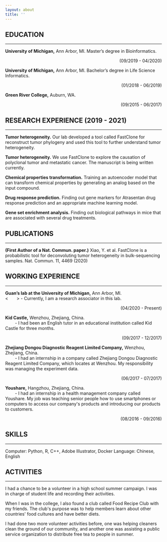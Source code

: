 ```yaml
---
layout: about
title: ''
---
```


## **EDUCATION** 
---
**University of Michigan,** Ann Arbor, MI. Master’s degree in Bioinformatics.                                               
<p style='text-align: right;'> (09/2019 - 04/2020) </p>

**University of Michigan,** Ann Arbor, MI. Bachelor’s degree in Life Science Informatics.                                                                                       
<p style='text-align: right;'> (01/2018 - 06/2019) </p>

**Green River College,** Auburn, WA.                       
<p style='text-align: right;'> (09/2015 - 06/2017) </p>


## **RESEARCH EXPERIENCE (2019 - 2021)**
---
**Tumor heterogeneity.** Our lab developed a tool called FastClone for reconstruct tumor phylogeny and used this tool to further understand tumor heterogeneity.

**Tumor heterogeneity.** We use FastClone to explore the causation of polyclonal tumor and metastatic cancer. The manuscript is being written currently. 

**Chemical properties transformation.** Training an autoencoder model that can transform chemical properties by generating an analog based on the input compound.

**Drug response prediction.** Finding out gene markers for Atrasentan drug response prediction and an appropriate machine learning model.

**Gene set enrichment analysis.** Finding out biological pathways in mice that are associated with several drug treatments.


## **PUBLICATIONS**
---
**(First Author of a Nat. Commun. paper.)** Xiao, Y. et al. FastClone is a probabilistic tool for deconvoluting tumor heterogeneity in bulk-sequencing samples. Nat. Commun. 11, 4469 (2020)


## **WORKING EXPERIENCE**
---
**Guan’s lab at the University of Michigan,** Ann Arbor, MI. <br />
<&nbsp;&nbsp;&nbsp;&nbsp;&nbsp;&nbsp;&nbsp;> - Currently, I am a research associator in this lab.                       
<p style='text-align: right;'> (04/2020 - Present) </p>

**Kid Castle,** Wenzhou, Zhejiang, China. <br />
&nbsp;&nbsp;&nbsp;&nbsp;&nbsp;&nbsp;&nbsp; - I had been an English tutor in an educational institution called Kid Castle for three months.                       
<p style='text-align: right;'> (09/2017 - 12/2017) </p>

**Zhejiang Dongou Diagnostic Reagent Limited Company,** Wenzhou, Zhejiang, China. <br />
&nbsp;&nbsp;&nbsp;&nbsp;&nbsp;&nbsp;&nbsp; - I had an internship in a company called Zhejiang Dongou Diagnostic Reagent Limited Company, which locates at Wenzhou. My responsibility was managing the experiment data.                       
<p style='text-align: right;'> (06/2017 - 07/2017) </p>

**Youshare,** Hangzhou, Zhejiang, China. <br />
&nbsp;&nbsp;&nbsp;&nbsp;&nbsp;&nbsp;&nbsp; - I had an internship in a health management company called Youshare. My job was teaching senior people how to use smartphones or computers to access our company's products and introducing our products to customers.                       
<p style='text-align: right;'> (08/2016 - 09/2016) </p>


## **SKILLS** 
---
Computer: Python, R, C++, Adobe Illustrator, Docker
Language: Chinese, English


## **ACTIVITIES**
---
I had a chance to be a volunteer in a high school summer campaign. I was in charge of student life and recording their activities.

When I was in the college, I also found a club called Food Recipe Club with my friends. The club's purpose was to help members learn about other countries' food cultures and have better diets.

I had done two more volunteer activities before, one was helping cleaners clean the ground of our community, and another one was assisting a public service organization to distribute free tea to people in summer.





